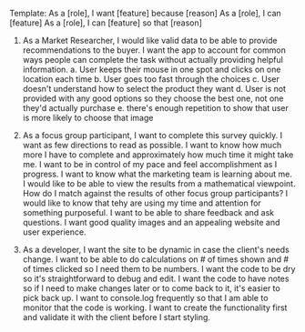 Template: 
As a [role], I want [feature] because [reason]
As a [role], I can [feature]
As a [role], I can [feature] so that [reason]

1. As a Market Researcher, I would like valid data to be able to provide recommendations to the buyer. I want the app to account for common ways people can complete the task without actually providing helpful information. 
  a. User keeps their mouse in one spot and clicks on one location each time
  b. User goes too fast through the choices
  c. User doesn't understand how to select the product they want 
  d. User is not provided with any good options so they choose the best one, not one they'd actually purchase
  e. there's enough repetition to show that user is more likely to choose that image


2. As a focus group participant, I want to complete this survey quickly. I want as few directions to read as possible. I want to know how much more I have to complete and approximately how much time it might take me. I want to be in control of my pace and feel accomplishment as I progress. I want to know what the marketing team is learning about me. I would like to be able to view the results from a mathematical viewpoint. How do I match against the results of other focus group participants? I would like to know that tehy are using my time and attention for something purposeful. I want to be able to share feedback and ask questions. I want good quality images and an appealing website and user experience. 

3. As a developer, I want the site to be dynamic in case the client's needs change. I want to be able to do calculations on # of times shown and # of times clicked so I need them to be numbers. I want the code to be dry so it's straightforward to debug and edit. I want the code to have notes so if I need to make changes later or to come back to it, it's easier to pick back up. I want to console.log frequently so that I am able to monitor that the code is working. I want to create the functionality first and validate it with the client before I start styling. 
